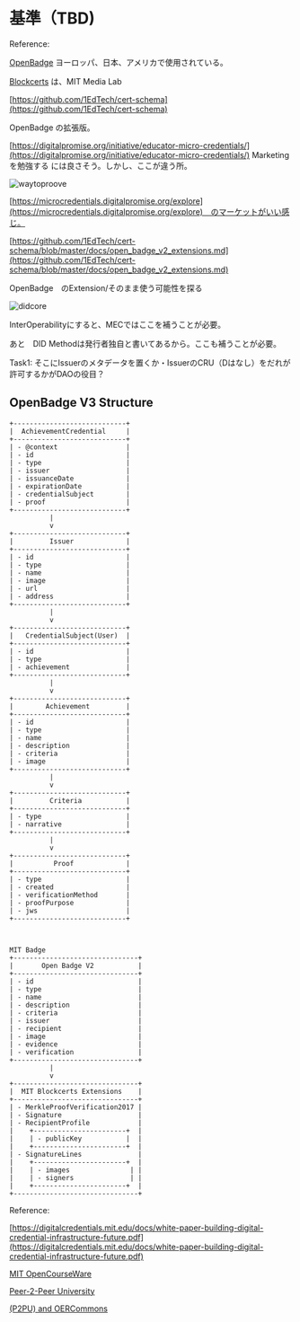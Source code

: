 # 基準（TBD)

Reference:

[OpenBadge](https://github.com/decentralized-identity/did-jwt) ヨーロッパ、日本、アメリカで使用されている。

[Blockcerts](https://github.com/1EdTech/cert-schema) は、MIT Media Lab

[https://github.com/1EdTech/cert-schema](https://github.com/1EdTech/cert-schema)

OpenBadge の拡張版。

[https://digitalpromise.org/initiative/educator-micro-credentials/](https://digitalpromise.org/initiative/educator-micro-credentials/)
Marketingを勉強する には良さそう。しかし、ここが違う所。

![waytoproove](https://github.com/MicroEdgeCerts/documentation/assets/2448586/021ba0b5-e9d6-4708-b414-726744beeee9)


[https://microcredentials.digitalpromise.org/explore](https://microcredentials.digitalpromise.org/explore)　のマーケットがいい感じ。

[https://github.com/1EdTech/cert-schema/blob/master/docs/open_badge_v2_extensions.md](https://github.com/1EdTech/cert-schema/blob/master/docs/open_badge_v2_extensions.md)

OpenBadge　のExtension/そのまま使う可能性を探る

![didcore](https://github.com/MicroEdgeCerts/documentation/assets/2448586/0bf463aa-08d8-4154-9539-3f4c01752db7)


InterOperabilityにすると、MECではここを補うことが必要。

あと　DID Methodは発行者独自と書いてあるから。ここも補うことが必要。

Task1: 
そこにIssuerのメタデータを置くか・IssuerのCRU（Dはなし）をだれが許可するかがDAOの役目？




## OpenBadge V3 Structure
```
+----------------------------+
|  AchievementCredential     |
+----------------------------+
| - @context                 |
| - id                       |
| - type                     |
| - issuer                   |
| - issuanceDate             |
| - expirationDate           |
| - credentialSubject        |
| - proof                    |
+----------------------------+
          |
          v
+----------------------------+
|         Issuer             |
+----------------------------+
| - id                       |
| - type                     |
| - name                     |
| - image                    |
| - url                      |
| - address                  |
+----------------------------+
          |
          v
+----------------------------+
|   CredentialSubject(User)  |
+----------------------------+
| - id                       |
| - type                     |
| - achievement              |
+----------------------------+
          |
          v
+----------------------------+
|        Achievement         |
+----------------------------+
| - id                       |
| - type                     |
| - name                     |
| - description              |
| - criteria                 |
| - image                    |
+----------------------------+
          |
          v
+----------------------------+
|         Criteria           |
+----------------------------+
| - type                     |
| - narrative                |
+----------------------------+
          |
          v
+----------------------------+
|          Proof             |
+----------------------------+
| - type                     |
| - created                  |
| - verificationMethod       |
| - proofPurpose             |
| - jws                      |
+----------------------------+



MIT Badge
+-------------------------------+
|       Open Badge V2           |
+-------------------------------+
| - id                          |
| - type                        |
| - name                        |
| - description                 |
| - criteria                    |
| - issuer                      |
| - recipient                   |
| - image                       |
| - evidence                    |
| - verification                |
+-------------------------------+
          |
          v
+-------------------------------+
|  MIT Blockcerts Extensions    |
+-------------------------------+
| - MerkleProofVerification2017 |
| - Signature                   |
| - RecipientProfile            |
|    +-----------------------+  |
|    | - publicKey           |  |
|    +-----------------------+  |
| - SignatureLines              |
|    +-----------------------+  |
|    | - images               | |
|    | - signers              | |
|    +-----------------------+  |
+-------------------------------+
```



Reference:

[https://digitalcredentials.mit.edu/docs/white-paper-building-digital-credential-infrastructure-future.pdf](https://digitalcredentials.mit.edu/docs/white-paper-building-digital-credential-infrastructure-future.pdf)


[MIT OpenCourseWare](https://ocw.mit.edu/)

[Peer-2-Peer University](https://www.p2pu.org/en/)

[(P2PU) and OERCommons](https://oercommons.org/)
